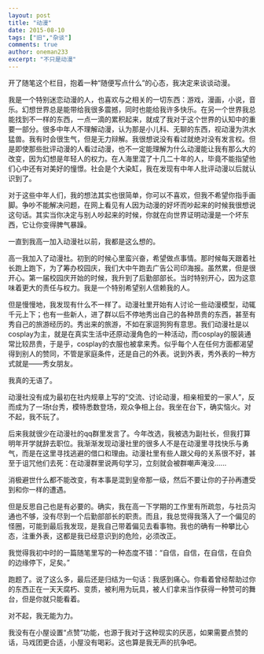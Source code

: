 ```yaml
---
layout: post
title: "动漫"
date: 2015-08-10
tags: ["旧","杂谈"]
comments: true
author: oneman233
excerpt: "不只是动漫"
---
```


开了随笔这个栏目，抱着一种“随便写点什么”的心态，我决定来谈谈动漫。

我是一个特别迷恋动漫的人，也喜欢与之相关的一切东西：游戏，漫画，小说，音乐。幻想世界总是能带给我很多震撼，同时也能给我许多快乐。在另一个世界我总能找到不一样的东西，一点一滴的累积起来，就成了我对于这个世界的认知中的重要一部分。很多中年人不理解动漫，认为那是小儿科、无聊的东西，视动漫为洪水猛兽。我有时会很生气，但是无力辩解。我很想说没有看过就绝对没有发言权。但是即使那些批评动漫的人看过动漫，也不一定能理解为什么动漫能让我有那么大的改变，因为幻想是年轻人的权力。在人海里混了十几二十年的人，毕竟不能指望他们心中还有对美好的憧憬。社会是个大染缸，我在发现有中年人批评动漫以后就认识到了。

对于这些中年人们，我的想法其实也很简单，你可以不喜欢，但我不希望你指手画脚。争吵不能解决问题，在网上看见有人因为动漫的好坏而吵起来的时候我很想说这句话。其实当你决定与别人吵起来的时候，你就在向世界证明动漫是一个坏东西，它让你变得脾气暴躁。

一直到我高一加入动漫社以前，我都是这么想的。

高一我加入了动漫社。初到的时候心里蛮兴奋，希望做点事情。那时候每天跟着社长跑上跑下，为了筹办校园庆，我们大中午跑去广告公司印海报。虽然累，但是很开心。第一届校园庆开始的时候，我升到了后勤部部长。当时特别开心，因为这意味着更大的责任与权力。我是一个特别希望别人信赖我的人。

但是慢慢地，我发现有什么不一样了。动漫社里开始有人讨论一些动漫模型，动辄千元上下；也有一些新人，进了群以后不停地秀出自己的各种昂贵的东西，甚至有秀自己的旅游经历的。秀出来的旅游，不如在家逗狗狗有意思。我们动漫社是以cosplay为主，就是在真实生活中还原动漫角色的一种活动，而cosplay的服装通常比较昂贵，于是乎，cosplay的衣服也被拿来秀。似乎每个人在任何方面都渴望得到别人的赞同，不管是家庭条件，还是自己的外表。说到外表，秀外表的一种方式就是——秀女朋友。

我真的无语了。

动漫社没有成为最初在社内规章上写的“交流、讨论动漫，相亲相爱的一家人”，反而成为了一场t台秀，模特悉数登场，观众争相上台。我坐在台下，确实恼火。对不起，我不玩了。

后来我就很少在动漫社的qq群里发言了。今年改选，我被选为副社长，但我打算明年开学就辞去职位。我渐渐发现动漫社里的很多人不是在动漫里寻找快乐与勇气，而是在这里寻找逃避的借口和理由。动漫社里有些人跟父母的关系很不好，甚至于诅咒他们去死：在动漫群里说两句学习，立刻就会被群嘲声淹没......

消极避世什么都不能改变，有本事是混到皇帝那一级，然后不要让你的子孙再遭受到和你一样的遭遇。

但是反思自己也是有必要的。确实，我在高一下学期的工作里有所疏忽，与社员沟通也不够，没有尽到一个后勤部部长的职责。而且，我总觉得我落入了一个偏见的怪圈，可能到最后我发现，是我自己带着偏见去看事物。我也的确有一种攀比心态，注重外表，这都是我已经意识到的危险，必须改正。

我觉得我初中时的一篇随笔里写的一种态度不错：“自信，自信，在自信，在自负的边缘停下，足矣。”

跑题了。说了这么多，最后还是归结为一句话：我感到痛心。你看着曾经帮助过你的东西正在一天天腐朽、变质，被利用为玩具，被人们拿来当作获得一种赞可的舞台，但是你就只能看着。

对不起，我无能为力。

我没有在小屋设置“点赞”功能，也源于我对于这种现实的厌恶，如果需要点赞的话，马戏团更合适，小屋没有喝彩。这也算是我无声的抗争吧。